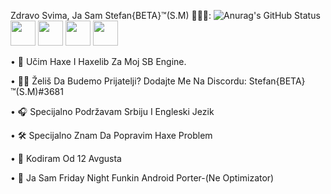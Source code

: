 Zdravo Svima, Ja Sam Stefan{BETA}™(S.M) 👋🏻🥰:
![Anurag's GitHub Status](https://github-readme-stats.vercel.app/api?username=stefanbeta2008&show_icons=true&theme=radical)
<img height="40" src="https://raw.githubusercontent.com/StefanBETA2008/SB-Engine/main/art/Visual_Studio_Code_1.35_icon.svg.png">
<img height="40" src="https://raw.githubusercontent.com/StefanBETA2008/SB-Engine/main/art/3826779.png">
<img height="40" src="https://raw.githubusercontent.com/StefanBETA2008/SB-Engine/main/art/4309553.png">
<img height="40" src="https://raw.githubusercontent.com/StefanBETA2008/SB-Engine/main/art/iconOG.png">

 • 📙 Učim Haxe I Haxelib Za Moj SB Engine.

 • 👋🏻 Želiš Da Budemo Prijatelji? Dodajte Me Na Discordu: Stefan{BETA}™(S.M)#3681

 • 🎧 Specijalno Podržavam Srbiju I Engleski Jezik

 • 🛠️ Specijalno Znam Da Popravim Haxe Problem

 • 👀 Kodiram Od 12 Avgusta

 • 📣 Ja Sam Friday Night Funkin Android Porter-(Ne Optimizator)
